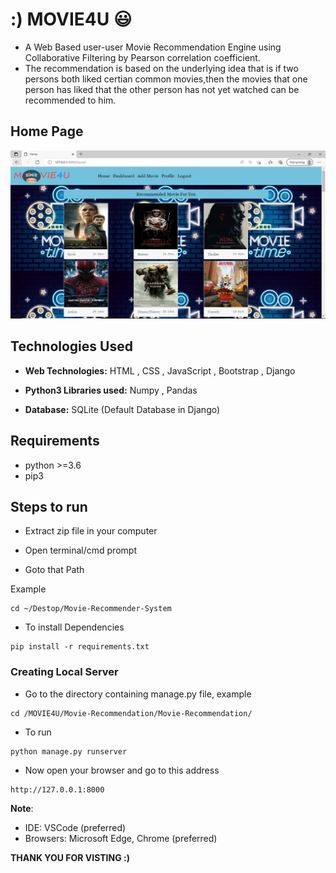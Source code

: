 # :) MOVIE4U :smiley:

* A Web Based user-user Movie Recommendation Engine using Collaborative Filtering by Pearson correlation coefficient.
* The recommendation is based on the underlying idea that is if two persons both liked certian common movies,then the movies that one person has liked that the other person has not yet watched can be recommended to him.

## Home Page
![Alt text](./Screenshots/movie.JPG?raw=true "Home Page")

## Technologies Used

* **Web Technologies:**
HTML , CSS , JavaScript , Bootstrap , Django

* **Python3 Libraries used:**
Numpy , Pandas 

* **Database:**
SQLite (Default Database in Django)

## Requirements
* python >=3.6
* pip3

## Steps to run

* Extract zip file in your computer

* Open terminal/cmd prompt

* Goto that Path

Example

```
cd ~/Destop/Movie-Recommender-System
```

* To install Dependencies

```
pip install -r requirements.txt
```

### Creating Local Server

* Go to the directory containing manage.py file, example

```
cd /MOVIE4U/Movie-Recommendation/Movie-Recommendation/
```
* To run
```
python manage.py runserver
```
* Now open your browser and go to this address
```
http://127.0.0.1:8000
```
**Note**:
* IDE: VSCode (preferred)
* Browsers: Microsoft Edge, Chrome (preferred)

**THANK YOU FOR VISTING :)**

